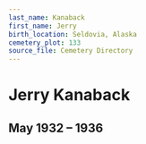 ```yaml
---
last_name: Kanaback
first_name: Jerry
birth_location: Seldovia, Alaska
cemetery_plot: 133
source_file: Cemetery Directory
---
```

# Jerry Kanaback

## May 1932 – 1936

